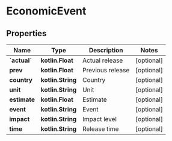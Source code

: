 
# EconomicEvent

## Properties
Name | Type | Description | Notes
------------ | ------------- | ------------- | -------------
**&#x60;actual&#x60;** | **kotlin.Float** | Actual release |  [optional]
**prev** | **kotlin.Float** | Previous release |  [optional]
**country** | **kotlin.String** | Country |  [optional]
**unit** | **kotlin.String** | Unit |  [optional]
**estimate** | **kotlin.Float** | Estimate |  [optional]
**event** | **kotlin.String** | Event |  [optional]
**impact** | **kotlin.String** | Impact level |  [optional]
**time** | **kotlin.String** | Release time |  [optional]



